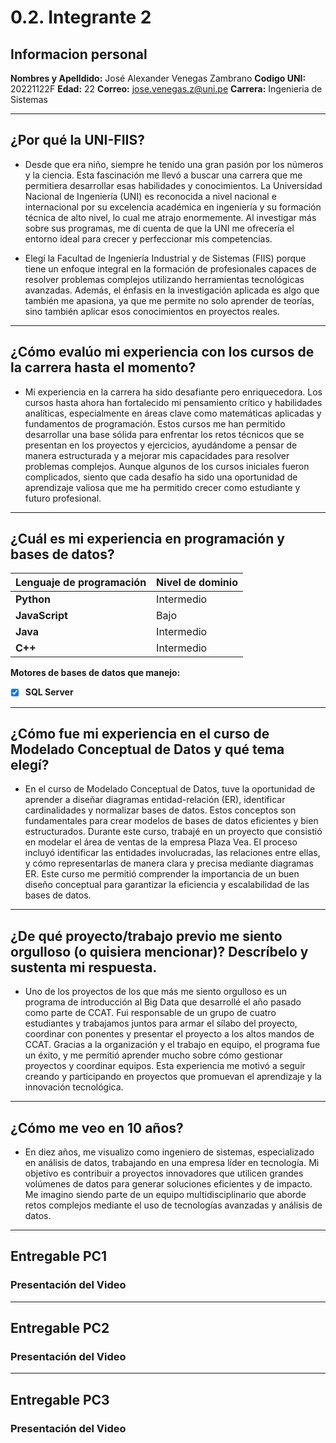 # 0.2. Integrante 2

## Informacion personal

**Nombres y Apelldido:** José Alexander Venegas Zambrano
**Codigo UNI:** 20221122F
**Edad:** 22
**Correo:** jose.venegas.z@uni.pe
**Carrera:** Ingenieria de Sistemas

---

## ¿Por qué la UNI-FIIS?

- Desde que era niño, siempre he tenido una gran pasión por los números y la ciencia. Esta fascinación me llevó a buscar una carrera que me permitiera desarrollar esas habilidades y conocimientos. La Universidad Nacional de Ingeniería (UNI) es reconocida a nivel nacional e internacional por su excelencia académica en ingeniería y su formación técnica de alto nivel, lo cual me atrajo enormemente. Al investigar más sobre sus programas, me di cuenta de que la UNI me ofrecería el entorno ideal para crecer y perfeccionar mis competencias.

- Elegí la Facultad de Ingeniería Industrial y de Sistemas (FIIS) porque tiene un enfoque integral en la formación de profesionales capaces de resolver problemas complejos utilizando herramientas tecnológicas avanzadas. Además, el énfasis en la investigación aplicada es algo que también me apasiona, ya que me permite no solo aprender de teorías, sino también aplicar esos conocimientos en proyectos reales.

---

## ¿Cómo evalúo mi experiencia con los cursos de la carrera hasta el momento?

- Mi experiencia en la carrera ha sido desafiante pero enriquecedora. Los cursos hasta ahora han fortalecido mi pensamiento crítico y habilidades analíticas, especialmente en áreas clave como matemáticas aplicadas y fundamentos de programación. Estos cursos me han permitido desarrollar una base sólida para enfrentar los retos técnicos que se presentan en los proyectos y ejercicios, ayudándome a pensar de manera estructurada y a mejorar mis capacidades para resolver problemas complejos. Aunque algunos de los cursos iniciales fueron complicados, siento que cada desafío ha sido una oportunidad de aprendizaje valiosa que me ha permitido crecer como estudiante y futuro profesional.

---

## ¿Cuál es mi experiencia en programación y bases de datos?

| Lenguaje de programación | Nivel de dominio |
|--------------------------|------------------|
| **Python**               | Intermedio       |
| **JavaScript**           | Bajo             |
| **Java**                 | Intermedio       |
| **C++**                  | Intermedio       |

**Motores de bases de datos que manejo:**

- [x] **SQL Server**

---

## ¿Cómo fue mi experiencia en el curso de Modelado Conceptual de Datos y qué tema elegí?

- En el curso de Modelado Conceptual de Datos, tuve la oportunidad de aprender a diseñar diagramas entidad-relación (ER), identificar cardinalidades y normalizar bases de datos. Estos conceptos son fundamentales para crear modelos de bases de datos eficientes y bien estructurados. Durante este curso, trabajé en un proyecto que consistió en modelar el área de ventas de la empresa Plaza Vea. El proceso incluyó identificar las entidades involucradas, las relaciones entre ellas, y cómo representarlas de manera clara y precisa mediante diagramas ER. Este curso me permitió comprender la importancia de un buen diseño conceptual para garantizar la eficiencia y escalabilidad de las bases de datos.

---

## ¿De qué proyecto/trabajo previo me siento orgulloso (o quisiera mencionar)? Descríbelo y sustenta mi respuesta.

- Uno de los proyectos de los que más me siento orgulloso es un programa de introducción al Big Data que desarrollé el año pasado como parte de CCAT. Fui responsable de un grupo de cuatro estudiantes y trabajamos juntos para armar el sílabo del proyecto, coordinar con ponentes y presentar el proyecto a los altos mandos de CCAT. Gracias a la organización y el trabajo en equipo, el programa fue un éxito, y me permitió aprender mucho sobre cómo gestionar proyectos y coordinar equipos. Esta experiencia me motivó a seguir creando y participando en proyectos que promuevan el aprendizaje y la innovación tecnológica.

---

## ¿Cómo me veo en 10 años?

- En diez años, me visualizo como ingeniero de sistemas, especializado en análisis de datos, trabajando en una empresa líder en tecnología. Mi objetivo es contribuir a proyectos innovadores que utilicen grandes volúmenes de datos para generar soluciones eficientes y de impacto. Me imagino siendo parte de un equipo multidisciplinario que aborde retos complejos mediante el uso de tecnologías avanzadas y análisis de datos.

---

## Entregable PC1  
### Presentación del Video

---

## Entregable PC2  
### Presentación del Video

---

## Entregable PC3  
### Presentación del Video